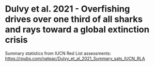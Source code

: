 # Dulvy et al. 2021 - Overfishing drives over one third of all sharks and rays toward a global extinction crisis
Summary statistics from IUCN Red List assessments: https://rpubs.com/natpac/Dulvy_et_al_2021_Summary_sats_IUCN_RLA

